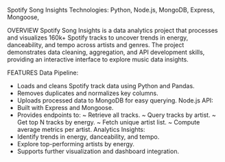 Spotify Song Insights
Technologies: Python, Node.js, MongoDB, Express, Mongoose, 

OVERVIEW
Spotify Song Insights is a data analytics project that processes and visualizes 160k+ Spotify tracks to uncover trends in energy, danceability, and tempo across artists and genres. The project demonstrates data cleaning, aggregation, and API development skills, providing an interactive interface to explore music data insights.

FEATURES
Data Pipeline: 
 - Loads and cleans Spotify track data using Python and Pandas.
 - Removes duplicates and normalizes key columns.
 - Uploads processed data to MongoDB for easy querying.
Node.js API:
 - Built with Express and Mongoose.
 - Provides endpoints to:
    ~ Retrieve all tracks.
    ~ Query tracks by artist.
    ~ Get top N tracks by energy.
    ~ Fetch unique artist list.
    ~ Compute average metrics per artist.
Analytics Insights:
 - Identify trends in energy, danceability, and tempo.
 - Explore top-performing artists by energy.
 - Supports further visualization and dashboard integration.
